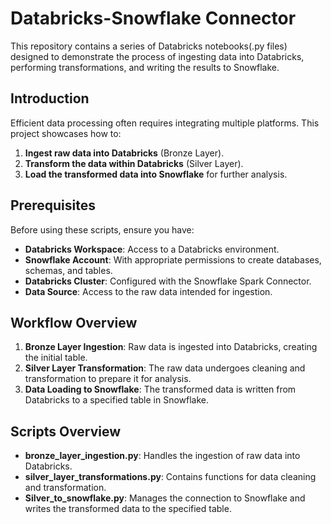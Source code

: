 # Databricks-Snowflake Connector

This repository contains a series of Databricks notebooks(.py files) designed to demonstrate the process of ingesting data into Databricks, performing transformations, and writing the results to Snowflake.


## Introduction

Efficient data processing often requires integrating multiple platforms. This project showcases how to:

1. **Ingest raw data into Databricks** (Bronze Layer).
2. **Transform the data within Databricks** (Silver Layer).
3. **Load the transformed data into Snowflake** for further analysis.

## Prerequisites

Before using these scripts, ensure you have:

- **Databricks Workspace**: Access to a Databricks environment.
- **Snowflake Account**: With appropriate permissions to create databases, schemas, and tables.
- **Databricks Cluster**: Configured with the Snowflake Spark Connector.
- **Data Source**: Access to the raw data intended for ingestion.

## Workflow Overview

1. **Bronze Layer Ingestion**: Raw data is ingested into Databricks, creating the initial table.
2. **Silver Layer Transformation**: The raw data undergoes cleaning and transformation to prepare it for analysis.
3. **Data Loading to Snowflake**: The transformed data is written from Databricks to a specified table in Snowflake.

## Scripts Overview

- **bronze_layer_ingestion.py**: Handles the ingestion of raw data into Databricks.
- **silver_layer_transformations.py**: Contains functions for data cleaning and transformation.
- **Silver_to_snowflake.py**: Manages the connection to Snowflake and writes the transformed data to the specified table.

